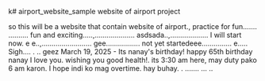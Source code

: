 k# airport_website_sample
website of airport project

so this will be a website that contain website of airport., practice for fun.......
..........
fun and exciting.....,....................
asdsada..,...................
I will start now. e e..,.........................
gee.................
not yet startedeee...............
e.....
Sigh....
.
..
geez
March 19, 2025 - Its nanay's birthday! happy 65th birthday nanay I love you. wishing you good health!. its 3:30 am here, may duty pako 6 am karon. I hope indi ko mag overtime. hay buhay. . .......
...
..
